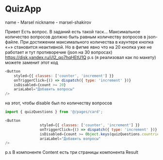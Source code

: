 # QuizApp

name - Marsel
nickname - marsel-shakirov

Привет
Есть вопрос. В заданий есть такой таск...
Максимальное количество вопросов должно быть равным количеству вопросов в json-файле. При достижении максимального количества в каунтере кнопка «+» становится неактивной.
Но в фигме явно что на 20 кнопка уже не работает и тут противоречие (json на 30 вопросах)
https://disk.yandex.ru/i/l2_qo7hqHEtU1Q
p.s (я реализовал как по макету) можете заменит этот код

```javascript
<Button
	styled={{ classes: ['counter', 'increment'] }}
	onTriggerClick={() => dispatch({ type: 'increment' })}
	isDisabled={count >= 20}
	ariaLabel="Добавить вопросы"
/>
```

на этот, чтобы disable был по количеству вопросов

```javascript
import { quizQuestions } from '@/pages/card';

<Button
				styled={{ classes: ['counter', 'increment'] }}
				onTriggerClick={() => dispatch({ type: 'increment' })}
				isDisabled={count >= Object.keys(quizQuestions.countries).length)}
				ariaLabel="Добавить вопросы"
/>
```

p.s
В компоненте Content есть три страницы компонента Result
